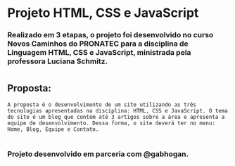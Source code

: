 # Projeto HTML, CSS e JavaScript
### Realizado em 3 etapas, o projeto foi desenvolvido no curso __Novos Caminhos__ do __PRONATEC__ para a disciplina de __Linguagem HTML, CSS e JavaScript__, ministrada pela professora __Luciana Schmitz__.
#
## __Proposta__: 
    A proposta é o desenvolvimento de um site utilizando as três tecnologias apresentadas na disciplina: HTML, CSS e JavaScript. O tema do site é um blog que contém até 3 artigos sobre a área e apresenta a equipe de desenvolvimento. Dessa forma, o site deverá ter no menu: Home, Blog, Equipe e Contato.
#
### __Projeto desenvolvido em parceria com @gabhogan__.